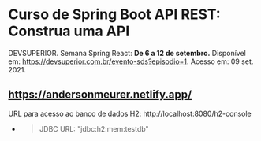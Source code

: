 # Curso de Spring Boot API REST: Construa uma API

DEVSUPERIOR. Semana Spring React: <b>De 6 a 12 de setembro.</b>
Disponível em: https://devsuperior.com.br/evento-sds?episodio=1. Acesso em: 09 set. 2021.


https://andersonmeurer.netlify.app/
---------------------
URL para acesso ao banco de dados H2: http://localhost:8080/h2-console
 - > JDBC URL: "jdbc:h2:mem:testdb"
